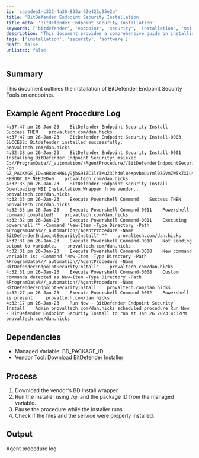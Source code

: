 ```yaml
---
id: 'caaedea1-c322-4a36-833a-62e421c95e2a'
title: 'BitDefender Endpoint Security Installation'
title_meta: 'BitDefender Endpoint Security Installation'
keywords: ['bitdefender', 'endpoint', 'security', 'installation', 'msi']
description: 'This document provides a comprehensive guide on installing BitDefender Endpoint Security Tools on endpoints, detailing the installation process, logs, dependencies, and the overall procedure.'
tags: ['installation', 'security', 'software']
draft: false
unlisted: false
---
```


## Summary

This document outlines the installation of BitDefender Endpoint Security Tools on endpoints.

## Example Agent Procedure Log

```
4:37:47 pm 26-Jan-23    BitDefender Endpoint Security Install    Success THEN    provaltech.com/dan.hicks
4:37:47 pm 26-Jan-23    BitDefender Endpoint Security Install-0003    SUCCESS: Bitdefender installed successfully.    provaltech.com/dan.hicks
4:32:38 pm 26-Jan-23    BitDefender Endpoint Security Install-0001    Installing BitDefender Endpoint Security: msiexec C://ProgramData//_automation//AgentProcedure//BitDefenderEndpointSecurityInstall//BEST_downloaderWrapper.msi /qn GZ_PACKAGE_ID=aHR0cHM6Ly9jbG91ZC1lY3MuZ3Jhdml0eXpvbmUuYml0ZGVmZW5kZXIuY29tL1BhY2thZ2VzL0JTVFdJTi8wL3ZPcmhBYy9pbnN0YWxsZXIueG1sP2xhbmc9ZW4tVVM= REBOOT_IF_NEEDED=0    provaltech.com/dan.hicks
4:32:35 pm 26-Jan-23    BitDefender Endpoint Security Install    Downloading MSI Installation Wrapper from vendor...    provaltech.com/dan.hicks
4:32:35 pm 26-Jan-23    Execute Powershell Command    Success THEN    provaltech.com/dan.hicks
4:32:35 pm 26-Jan-23    Execute Powershell Command-0011    Powershell command completed!    provaltech.com/dan.hicks
4:32:32 pm 26-Jan-23    Execute Powershell Command-0011    Executing powershell "" -Command "New-Item -Type Directory -Path %ProgramData%//_automation//AgentProcedure -Name BitDefenderEndpointSecurityInstall" ""    provaltech.com/dan.hicks
4:32:31 pm 26-Jan-23    Execute Powershell Command-0010    Not sending output to variable.    provaltech.com/dan.hicks
4:32:31 pm 26-Jan-23    Execute Powershell Command-0008    New command variable is: -Command "New-Item -Type Directory -Path %ProgramData%//_automation//AgentProcedure -Name BitDefenderEndpointSecurityInstall"    provaltech.com/dan.hicks
4:32:31 pm 26-Jan-23    Execute Powershell Command-0008    Custom commands detected as New-Item -Type Directory -Path %ProgramData%//_automation//AgentProcedure -Name BitDefenderEndpointSecurityInstall    provaltech.com/dan.hicks
4:32:27 pm 26-Jan-23    Execute Powershell Command-0002    Powershell is present.    provaltech.com/dan.hicks
4:32:17 pm 26-Jan-23    Run Now - BitDefender Endpoint Security Install    Admin provaltech.com/dan.hicks scheduled procedure Run Now - BitDefender Endpoint Security Install to run at Jan 26 2023 4:32PM    provaltech.com/dan.hicks
```

## Dependencies

- Managed Variable: BD_PACKAGE_ID
- Vendor Tool: [Download BitDefender Installer](https://download.bitdefender.com/SMB/Hydra/release/bst_win/downloaderWrapper/BEST_downloaderWrapper.msi)

## Process

1. Download the vendor's BD Install wrapper.
2. Run the installer using `/qn` and the package ID from the managed variable.
3. Pause the procedure while the installer runs.
4. Check if the files and the service were properly installed.

## Output

Agent procedure log.

